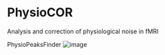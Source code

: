# PhysioCOR
Analysis and correction of physiological noise in fMRI

PhysioPeaksFinder
![image](https://user-images.githubusercontent.com/102877412/162636764-86f0d2c1-4cd8-4d76-b5a8-55b1d82857b3.png)
